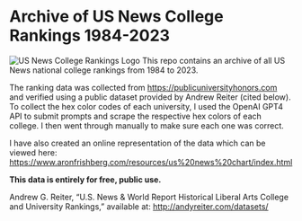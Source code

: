 # Archive of US News College Rankings 1984-2023
![US News College Rankings Logo](https://www.readingeagle.com/wp-content/uploads/migration/2020/09/053ef699bf1c777d88e807ad5212ede3.jpg?w=1024)
This repo contains an archive of all US News national college rankings from 1984 to 2023.

The ranking data was collected from https://publicuniversityhonors.com and verified using a public dataset provided by Andrew Reiter (cited below).  To collect the hex color codes of each university, I used the OpenAI GPT4 API to submit prompts and scrape the respective hex colors of each college.  I then went through manually to make sure each one was correct.

I have also created an online representation of the data which can be viewed here: https://www.aronfrishberg.com/resources/us%20news%20chart/index.html

**This data is entirely for free, public use.**

Andrew G. Reiter, “U.S. News & World Report Historical Liberal Arts College and University Rankings,” available at: http://andyreiter.com/datasets/
